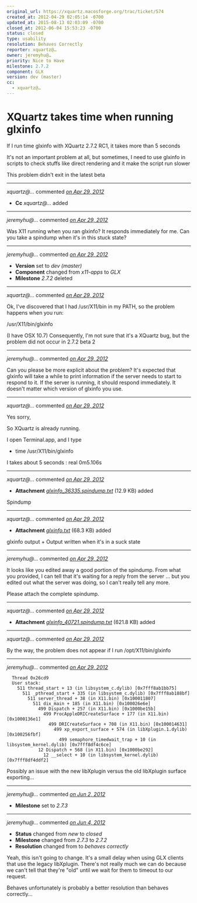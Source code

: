 ```yaml
---
original_url: https://xquartz.macosforge.org/trac/ticket/574
created_at: 2012-04-29 02:05:14 -0700
updated_at: 2015-08-13 02:03:09 -0700
closed_at: 2012-06-04 15:53:23 -0700
status: closed
type: usability
resolution: Behaves Correctly
reporter: xquartz@…
owner: jeremyhu@…
priority: Nice to Have
milestone: 2.7.2
component: GLX
version: dev (master)
cc:
  - xquartz@…
---
```


XQuartz takes time when running glxinfo
=======================================


If I run time glxinfo with XQuartz 2.7.2 RC1, it takes more than 5 seconds

It's not an important problem at all, but sometimes, I need to use glxinfo in scripts to check stuffs like direct rendering and it make the script run slower

This problem didn't exit in the latest beta



---

*xquartz@…* commented *[on Apr 29, 2012](https://xquartz.macosforge.org/trac/ticket/574#comment:1 "April 29, 2012 at 8:12 AM PDT")*

-   **Cc** *xquartz@…* added



---

*jeremyhu@…* commented *[on Apr 29, 2012](https://xquartz.macosforge.org/trac/ticket/574#comment:2 "April 29, 2012 at 9:28 AM PDT")*

Was X11 running when you ran glxinfo? It responds immediately for me. Can you take a spindump when it's in this stuck state?



---

*jeremyhu@…* commented *[on Apr 29, 2012](https://xquartz.macosforge.org/trac/ticket/574#comment:3 "April 29, 2012 at 9:34 AM PDT")*

-   **Version** set to *dev (master)*
-   **Component** changed from *x11-apps* to *GLX*
-   **Milestone** *2.7.2* deleted



---

*xquartz@…* commented *[on Apr 29, 2012](https://xquartz.macosforge.org/trac/ticket/574#comment:4 "April 29, 2012 at 9:41 AM PDT")*

Ok, I've discovered that I had /usr/X11/bin in my PATH, so the problem happens when you run:

/usr/X11/bin/glxinfo

(I have OSX 10.7)
Consequently, I'm not sure that it's a XQuartz bug, but the problem did not occur in 2.7.2 beta 2



---

*jeremyhu@…* commented *[on Apr 29, 2012](https://xquartz.macosforge.org/trac/ticket/574#comment:5 "April 29, 2012 at 9:52 AM PDT")*

Can you please be more explicit about the problem? It's expected that glxinfo will take a while to print information if the server needs to start to respond to it. If the server is running, it should respond immediately. It doesn't matter which version of glxinfo you use.



---

*xquartz@…* commented *[on Apr 29, 2012](https://xquartz.macosforge.org/trac/ticket/574#comment:6 "April 29, 2012 at 9:55 AM PDT")*

Yes sorry,

So XQuartz is already running.

I open Terminal.app, and I type

-   time /usr/X11/bin/glxinfo

I takes about 5 seconds :
real 0m5.106s



---

*xquartz@…* commented *[on Apr 29, 2012](https://xquartz.macosforge.org/trac/attachment/ticket/574/glxinfo_36335.spindump.txt "April 29, 2012 at 9:57 AM PDT")*

-   **Attachment** *[glxinfo\_36335.spindump.txt](../attachment/ticket/574/glxinfo_36335.spindump.txt)* (12.9 KB) added

Spindump



---

*xquartz@…* commented *[on Apr 29, 2012](https://xquartz.macosforge.org/trac/attachment/ticket/574/glxinfo.txt "April 29, 2012 at 9:59 AM PDT")*

-   **Attachment** *[glxinfo.txt](../attachment/ticket/574/glxinfo.txt)* (68.3 KB) added

glxinfo output + Output written when it's in a suck state



---

*jeremyhu@…* commented *[on Apr 29, 2012](https://xquartz.macosforge.org/trac/ticket/574#comment:7 "April 29, 2012 at 10:02 AM PDT")*

It looks like you edited away a good portion of the spindump. From what you provided, I can tell that it's waiting for a reply from the server ... but you edited out what the server was doing, so I can't really tell any more.

Please attach the complete spindump.



---

*xquartz@…* commented *[on Apr 29, 2012](https://xquartz.macosforge.org/trac/attachment/ticket/574/glxinfo_40721.spindump.txt "April 29, 2012 at 10:10 AM PDT")*

-   **Attachment** *[glxinfo\_40721.spindump.txt](../attachment/ticket/574/glxinfo_40721.spindump.txt)* (621.8 KB) added



---

*xquartz@…* commented *[on Apr 29, 2012](https://xquartz.macosforge.org/trac/ticket/574#comment:8 "April 29, 2012 at 11:52 AM PDT")*

By the way, the problem does not appear if I run /opt/X11/bin/glxinfo



---

*jeremyhu@…* commented *[on Apr 29, 2012](https://xquartz.macosforge.org/trac/ticket/574#comment:9 "April 29, 2012 at 12:39 PM PDT")*

      Thread 0x26cd9     
      User stack:
        511 thread_start + 13 (in libsystem_c.dylib) [0x7fff8ab1bb75]
          511 _pthread_start + 335 (in libsystem_c.dylib) [0x7fff8ab188bf]
            511 server_thread + 38 (in X11.bin) [0x100011807]
              511 dix_main + 185 (in X11.bin) [0x100026e6e]
                499 Dispatch + 257 (in X11.bin) [0x1000be15b]
                  499 ProcAppleDRICreateSurface + 177 (in X11.bin) [0x1000136e1]
                    499 DRICreateSurface + 708 (in X11.bin) [0x100014631]
                      499 xp_export_surface + 574 (in libXplugin.1.dylib) [0x100256fbf]
                        499 semaphore_timedwait_trap + 10 (in libsystem_kernel.dylib) [0x7fff8df4c6ce]
                12 Dispatch + 568 (in X11.bin) [0x1000be292]
                  12 __select + 10 (in libsystem_kernel.dylib) [0x7fff8df4ddf2]

Possibly an issue with the new libXplugin versus the old libXplugin surface exporting...



---

*jeremyhu@…* commented *[on Jun 2, 2012](https://xquartz.macosforge.org/trac/ticket/574#comment:10 "June 2, 2012 at 2:00 AM PDT")*

-   **Milestone** set to *2.7.3*



---

*jeremyhu@…* commented *[on Jun 4, 2012](https://xquartz.macosforge.org/trac/ticket/574#comment:11 "June 4, 2012 at 3:53 PM PDT")*

-   **Status** changed from *new* to *closed*
-   **Milestone** changed from *2.7.3* to *2.7.2*
-   **Resolution** changed from to *behaves correctly*

Yeah, this isn't going to change. It's a small delay when using GLX clients that use the legacy libXplugin. There's not really much we can do because we can't tell that they're "old" until we wait for them to timeout to our request.

Behaves unfortunately is probably a better resolution than behaves correctly...



